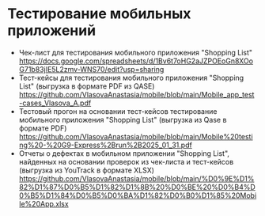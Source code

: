 # Тестирование мобильных приложений
- Чек-лист для тестирования мобильного приложения "Shopping List" https://docs.google.com/spreadsheets/d/1Bv6t7oHG2aJZPOEoGn8XOoG71b83jIE5L2zmv-WNS70/edit?usp=sharing
- Тест-кейсы для тестирования мобильного приложения "Shopping List" (выгрузка в формате PDF из QASE) https://github.com/VlasovaAnastasia/mobile/blob/main/Mobile_app_test-cases_Vlasova_A.pdf
- Тестовый прогон на основании тест-кейсов тестирование мобильного приложения "Shopping List" (выгрузка из Qase в формате PDF) https://github.com/VlasovaAnastasia/mobile/blob/main/Mobile%20testing%20-%20G9-Express%2Brun%2B2025_01_31.pdf
- Отчеты о дефектах в мобильном приложении "Shopping List", найденных на основании проверок из чек-листа и тест-кейсов (выгрузка из YouTrack в формате XLSX) https://github.com/VlasovaAnastasia/mobile/blob/main/%D0%9E%D1%82%D1%87%D0%B5%D1%82%D1%8B%20%D0%BE%20%D0%B4%D0%B5%D1%84%D0%B5%D0%BA%D1%82%D0%B0%D1%85%20Mobile%20App.xlsx
